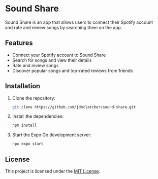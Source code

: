 # Sound Share

Sound Share is an app that allows users to connect their Spotify account and rate and review songs by searching them on the app.

## Features

- Connect your Spotify account to Sound Share
- Search for songs and view their details
- Rate and review songs
- Discover popular songs and top-rated reviews from friends

## Installation

1. Clone the repository:

   ```bash
   git clone https://github.com/jdmclatcher/sound-share.git
   ```

2. Install the dependencies:

   ```bash
   npm install
   ```

3. Start the Expo Go development server:

   ```bash
   npx expo start
   ```

## License

This project is licensed under the [MIT License](LICENSE).
